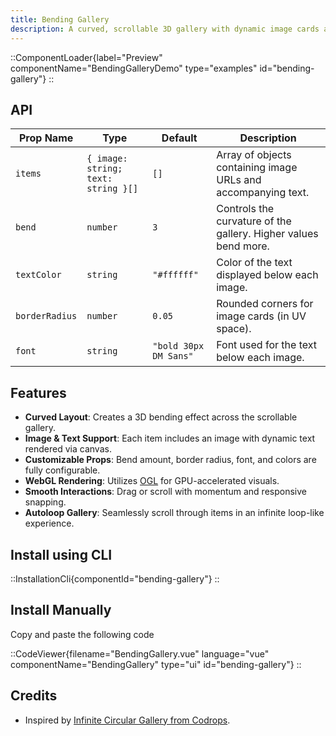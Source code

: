 ```yaml
---
title: Bending Gallery
description: A curved, scrollable 3D gallery with dynamic image cards and animated text rendered using WebGL and OGL.
---
```


::ComponentLoader{label="Preview" componentName="BendingGalleryDemo" type="examples" id="bending-gallery"}
::

## API

| Prop Name      | Type                                | Default               | Description                                                     |
| -------------- | ----------------------------------- | --------------------- | --------------------------------------------------------------- |
| `items`        | `{ image: string; text: string }[]` | `[]`                  | Array of objects containing image URLs and accompanying text.   |
| `bend`         | `number`                            | `3`                   | Controls the curvature of the gallery. Higher values bend more. |
| `textColor`    | `string`                            | `"#ffffff"`           | Color of the text displayed below each image.                   |
| `borderRadius` | `number`                            | `0.05`                | Rounded corners for image cards (in UV space).                  |
| `font`         | `string`                            | `"bold 30px DM Sans"` | Font used for the text below each image.                        |

## Features

- **Curved Layout**: Creates a 3D bending effect across the scrollable gallery.
- **Image & Text Support**: Each item includes an image with dynamic text rendered via canvas.
- **Customizable Props**: Bend amount, border radius, font, and colors are fully configurable.
- **WebGL Rendering**: Utilizes [OGL](https://github.com/oframe/ogl) for GPU-accelerated visuals.
- **Smooth Interactions**: Drag or scroll with momentum and responsive snapping.
- **Autoloop Gallery**: Seamlessly scroll through items in an infinite loop-like experience.

## Install using CLI

::InstallationCli{componentId="bending-gallery"}
::

## Install Manually

Copy and paste the following code

::CodeViewer{filename="BendingGallery.vue" language="vue" componentName="BendingGallery" type="ui" id="bending-gallery"}
::

## Credits

- Inspired by [Infinite Circular Gallery from Codrops](https://tympanus.net/Tutorials/InfiniteCircularGallery/).
